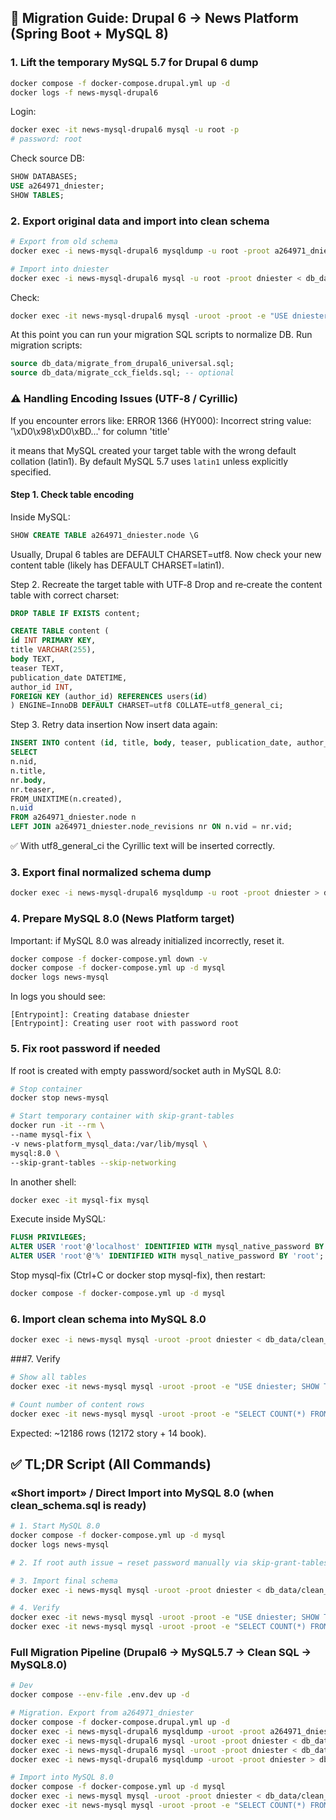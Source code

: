 ## 🚀 Migration Guide: Drupal 6 → News Platform (Spring Boot + MySQL 8)
### 1. Lift the temporary MySQL 5.7 for Drupal 6 dump
   ```bash
   docker compose -f docker-compose.drupal.yml up -d
   docker logs -f news-mysql-drupal6
   ```
   Login:

```bash
docker exec -it news-mysql-drupal6 mysql -u root -p
# password: root
```
Check source DB:

```sql
SHOW DATABASES;
USE a264971_dniester;
SHOW TABLES;
```
### 2. Export original data and import into clean schema
   ```bash
# Export from old schema
docker exec -i news-mysql-drupal6 mysqldump -u root -proot a264971_dniester > db_data/drupal6_fixed.sql

# Import into dniester
docker exec -i news-mysql-drupal6 mysql -u root -proot dniester < db_data/drupal6_fixed.sql
```
Check:

```bash
docker exec -it news-mysql-drupal6 mysql -uroot -proot -e "USE dniester; SHOW TABLES;"
```
At this point you can run your migration SQL scripts to normalize DB.
Run migration scripts:

```sql
source db_data/migrate_from_drupal6_universal.sql;
source db_data/migrate_cck_fields.sql; -- optional
```

### ⚠️ Handling Encoding Issues (UTF‑8 / Cyrillic)

If you encounter errors like:
ERROR 1366 (HY000): Incorrect string value: '\xD0\x98\xD0\xBD...' for column 'title'

it means that MySQL created your target table with the wrong default collation (latin1). 
By default MySQL 5.7 uses `latin1` unless explicitly specified.

#### Step 1. Check table encoding
Inside MySQL:
```sql
SHOW CREATE TABLE a264971_dniester.node \G
```

Usually, Drupal 6 tables are DEFAULT CHARSET=utf8.
Now check your new content table (likely has DEFAULT CHARSET=latin1).

Step 2. Recreate the target table with UTF‑8
Drop and re‑create the content table with correct charset:

```sql
DROP TABLE IF EXISTS content;

CREATE TABLE content (
id INT PRIMARY KEY,
title VARCHAR(255),
body TEXT,
teaser TEXT,
publication_date DATETIME,
author_id INT,
FOREIGN KEY (author_id) REFERENCES users(id)
) ENGINE=InnoDB DEFAULT CHARSET=utf8 COLLATE=utf8_general_ci;
```
Step 3. Retry data insertion
Now insert data again:

```sql
INSERT INTO content (id, title, body, teaser, publication_date, author_id)
SELECT
n.nid,
n.title,
nr.body,
nr.teaser,
FROM_UNIXTIME(n.created),
n.uid
FROM a264971_dniester.node n
LEFT JOIN a264971_dniester.node_revisions nr ON n.vid = nr.vid;
```
✅ With utf8_general_ci the Cyrillic text will be inserted correctly.



### 3. Export final normalized schema dump
   ```bash
   docker exec -i news-mysql-drupal6 mysqldump -u root -proot dniester > db_data/clean_schema.sql
   ```
### 4. Prepare MySQL 8.0 (News Platform target)
   Important: if MySQL 8.0 was already initialized incorrectly, reset it.

```bash
docker compose -f docker-compose.yml down -v
docker compose -f docker-compose.yml up -d mysql
docker logs news-mysql
```
In logs you should see:

```text
[Entrypoint]: Creating database dniester
[Entrypoint]: Creating user root with password root
```

### 5. Fix root password if needed
   If root is created with empty password/socket auth in MySQL 8.0:

```bash
# Stop container
docker stop news-mysql

# Start temporary container with skip-grant-tables
docker run -it --rm \
--name mysql-fix \
-v news-platform_mysql_data:/var/lib/mysql \
mysql:8.0 \
--skip-grant-tables --skip-networking
```
In another shell:

```bash
docker exec -it mysql-fix mysql
```
Execute inside MySQL:

```sql
FLUSH PRIVILEGES;
ALTER USER 'root'@'localhost' IDENTIFIED WITH mysql_native_password BY 'root';
ALTER USER 'root'@'%' IDENTIFIED WITH mysql_native_password BY 'root';
```
Stop mysql-fix (Ctrl+C or docker stop mysql-fix), then restart:

```bash
docker compose -f docker-compose.yml up -d mysql
```
### 6. Import clean schema into MySQL 8.0
   ```bash
   docker exec -i news-mysql mysql -uroot -proot dniester < db_data/clean_schema.sql
   ```
###7. Verify
   ```bash
# Show all tables
docker exec -it news-mysql mysql -uroot -proot -e "USE dniester; SHOW TABLES;"

# Count number of content rows
docker exec -it news-mysql mysql -uroot -proot -e "SELECT COUNT(*) FROM content;" dniester
```

Expected: ~12186 rows (12172 story + 14 book).

## ✅ TL;DR Script (All Commands)
### «Short import» / Direct Import into MySQL 8.0 (when clean_schema.sql is ready) 

```bash
# 1. Start MySQL 8.0
docker compose -f docker-compose.yml up -d mysql
docker logs news-mysql

# 2. If root auth issue → reset password manually via skip-grant-tables (described above)

# 3. Import final schema
docker exec -i news-mysql mysql -uroot -proot dniester < db_data/clean_schema.sql

# 4. Verify
docker exec -it news-mysql mysql -uroot -proot -e "USE dniester; SHOW TABLES;"
docker exec -it news-mysql mysql -uroot -proot -e "SELECT COUNT(*) FROM content;" dniester
```

### Full Migration Pipeline (Drupal6 → MySQL5.7 → Clean SQL → MySQL8.0) 
```bash
# Dev
docker compose --env-file .env.dev up -d

# Migration. Export from a264971_dniester
docker compose -f docker-compose.drupal.yml up -d
docker exec -i news-mysql-drupal6 mysqldump -uroot -proot a264971_dniester > db_data/drupal6_fixed.sql
docker exec -i news-mysql-drupal6 mysql -uroot -proot dniester < db_data/drupal6_fixed.sql
docker exec -i news-mysql-drupal6 mysql -uroot -proot dniester < db_data/migrate_from_drupal6_universal.sql
docker exec -i news-mysql-drupal6 mysqldump -uroot -proot dniester > db_data/clean_schema.sql

# Import into MySQL 8.0
docker compose -f docker-compose.yml up -d mysql
docker exec -i news-mysql mysql -uroot -proot dniester < db_data/clean_schema.sql
docker exec -it news-mysql mysql -uroot -proot -e "SELECT COUNT(*) FROM content;" dniester
```


